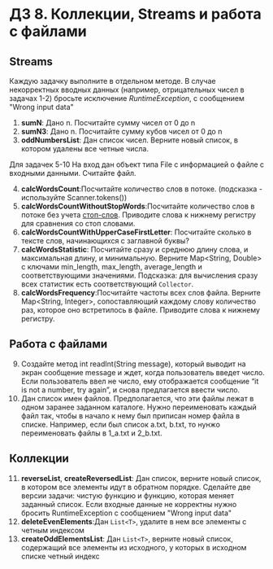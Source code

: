 # ДЗ 8. Коллекции, Streams и работа с файлами

## Streams
Каждую задачку выполните в отдельном методе. В случае некорректных вводных данных (например, отрицательных чисел 
в задачах 1-2) бросьте исключение _RuntimeException_, с сообщением "Wrong input data"
1. **sumN**: Дано n. Посчитайте сумму чисел от 0 до n
2. **sumN3**: Дано n. Посчитайте сумму кубов чисел от 0 до n
3. **oddNumbersList**: Дан список чисел. Верните новый список, в котором удалены все четные числа.

Для задачек 5-10 На вход дан объект типа File с информацией о файле с входными данными. Считайте файл.

4. **calcWordsCount**:Посчитайте количество слов в потоке. (подсказка - используйте Scanner.tokens())
5. **calcWordsCountWithoutStopWords**:Посчитайте количество слов в потоке без учета [стоп-слов](https://raw.githubusercontent.com/stopwords-iso/stopwords-ru/master/stopwords-ru.txt). Приводите слова к нижнему регистру для сравнения со стоп словами.
6. **calcWordsCountWithUpperCaseFirstLetter**: Посчитайте сколько в тексте слов, начинающихся с заглавной буквы?
7. **calcWordsStatistic**: Посчитайте сразу и среднюю длину слова, и максимальная длину, и минимальную. Верните Map<String, Double> с ключами min_length, max_length, average_length и соответствующими значениями.
   Подсказка: для вычисления сразу всех статистик есть соответствующий `Collector`.
8. **calcWordsFrequency**:Посчитайте частоты всех слов файла. Верните Map<String, Integer>,
   сопоставляющий каждому слову количество раз, которое оно встретилось в файле.
   Приводите слова к нижнему регистру.


## Работа с файлами
9. Создайте метод int readInt(String message), который выводит на экран сообщение message и ждет, когда пользователь введет число. Если пользователь ввел не число, ему отображается сообщение “it is not a number, try again”, и снова предлагается ввести число. 
10. Дан список имен файлов. Предполагается, что эти файлы лежат в одном заранее заданном каталоге. Нужно переименовать каждый файл так, чтобы в начало к нему был приписан номер файла в списке. Например, если был список a.txt, b.txt, то нунжо переименовать файлы в 1_a.txt и 2_b.txt.


## Коллекции
11. **reverseList**, **createReversedList**: Дан список, верните новый список, в котором все элементы идут в обратном порядке. 
Сделайте две версии задачи: чистую функцию и функцию, которая меняет заданный список.
Если входные данные не корректны нужно бросить RuntimeException с сообщением
"Wrong input data"
12. **deleteEvenElements**:Дан `List<T>`, удалите в нем все элементы с четным индексом 
13. **createOddElementsList**: Дан `List<T>`, верните новый список, содержащий все элементы из исходного, у которых в исходном списке четный индекс



